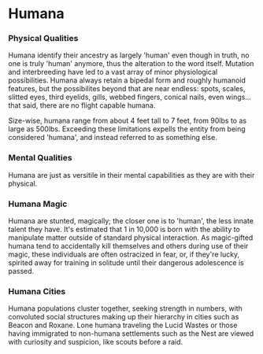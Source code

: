 # Humana

### Physical Qualities
Humana identify their ancestry as largely 'human' even though in truth, no one is truly 'human' anymore, thus the alteration to the word itself. Mutation and interbreeding have led to a vast array of minor physiological possibilities. Humana always retain a bipedal form and roughly humanoid features, but the possibilites beyond that are near endless: spots, scales, slitted eyes, third eyelids, gills, webbed fingers, conical nails, even wings... that said, there are no flight capable humana.

Size-wise, humana range from about 4 feet tall to 7 feet, from 90lbs to as large as 500lbs. Exceeding these limitations expells the entity from being considered 'humana', and instead referred to as something else.

### Mental Qualities
Humana are just as versitile in their mental capabilities as they are with their physical.

### Humana Magic
Humana are stunted, magically; the closer one is to 'human', the less innate talent they have. It's estimated that 1 in 10,000 is born with the ability to manipulate matter outside of standard physical interaction. As magic-gifted humana tend to accidentally kill themselves and others during use of their magic, these individuals are often ostracized in fear, or, if they're lucky, spirited away for training in solitude until their dangerous adolescence is passed.

### Humana Cities
Humana populations cluster together, seeking strength in numbers, with convoluted social structures making up their hierarchy in cities such as Beacon and Roxane. Lone humana traveling the Lucid Wastes or those having immigrated to non-humana settlements such as the Nest are viewed with curiosity and suspicion, like scouts before a raid.
